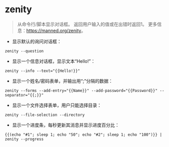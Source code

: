 # zenity

> 从命令行/脚本显示对话框。
> 返回用户输入的值或在出错时返回1。
> 更多信息：<https://manned.org/zenity>。

- 显示默认的询问对话框：

`zenity --question`

- 显示一个信息对话框，显示文本“Hello!”：

`zenity --info --text="{{Hello!}}"`

- 显示一个姓名/密码表单，并输出用“;”分隔的数据：

`zenity --forms --add-entry="{{Name}}" --add-password="{{Password}}" --separator="{{;}}"`

- 显示一个文件选择表单，用户只能选择目录：

`zenity --file-selection --directory`

- 显示一个进度条，每秒更新其消息并显示进度百分比：

`{{(echo "#1"; sleep 1; echo "50"; echo "#2"; sleep 1; echo "100")}} | zenity --progress`